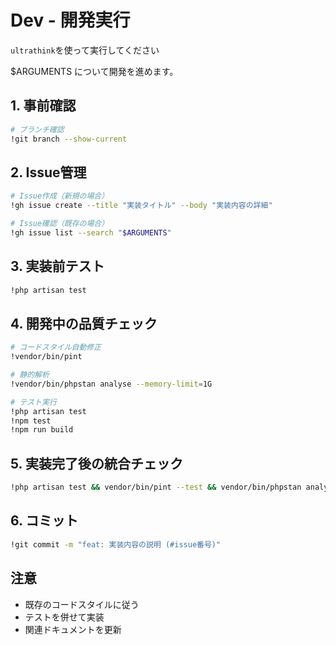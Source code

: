 # Dev - 開発実行
`ultrathink`を使って実行してください

$ARGUMENTS について開発を進めます。

## 1. 事前確認
```bash
# ブランチ確認
!git branch --show-current
```

## 2. Issue管理
```bash
# Issue作成（新規の場合）
!gh issue create --title "実装タイトル" --body "実装内容の詳細"

# Issue確認（既存の場合）
!gh issue list --search "$ARGUMENTS"
```

## 3. 実装前テスト
```bash
!php artisan test
```

## 4. 開発中の品質チェック
```bash
# コードスタイル自動修正
!vendor/bin/pint

# 静的解析
!vendor/bin/phpstan analyse --memory-limit=1G

# テスト実行
!php artisan test
!npm test
!npm run build
```

## 5. 実装完了後の統合チェック
```bash
!php artisan test && vendor/bin/pint --test && vendor/bin/phpstan analyse --memory-limit=1G && npm test && npm run build
```

## 6. コミット
```bash
!git commit -m "feat: 実装内容の説明 (#issue番号)"
```

## 注意
- 既存のコードスタイルに従う
- テストを併せて実装
- 関連ドキュメントを更新